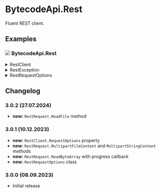 # BytecodeApi.Rest

Fluent REST client.

## Examples

### ![](http://bytecode77.com/public/vs/namespace.png) BytecodeApi.Rest

<details>
<summary>RestClient</summary>

The `RestClient` is an abstract class that provides fluent methods to query REST services.

```
public class MyService : RestClient
{
	public MyService(string baseUrl) : base(baseUrl)
	{
	}

	public async Task<User[]> GetUsers(string searchText)
	{
		return await Get($"{BaseUrl}/users")
			.QueryParameter("search", searchText)
			.ReadJson<User[]>();
	}
	public async Task UpdateUser(User user, bool activate)
	{
		await Post($"{BaseUrl}/users/update")
			.QueryParameter("activate", activate)
			.JsonContent(user)
			.ReadString();
	}
}
```

- The fluent call starts with `Get`, `Post`, `Put`, `Patch`, etc...
- The following calls apply optional parameters to the HTTP request:
  - `QueryParameter`
  - `StringContent`
  - `JsonContent`
  - `FormUrlEncodedContent`
  - `MultipartFileContent` and `MultipartStringContent`
- Finally, execute the REST request by calling either of the following:
  - `ReadString`
  - `ReadByteArray`
  - `ReadJson`

</details>

<details>
<summary>RestException</summary>

If a `RestClient` encounters an error, a `RestException` is thrown:

```
try
{
	MyService myService = new("http://api.exmample.com");
	User[] users = await myService.GetUsers();
}
catch (RestException ex)
{
	Console.WriteLine(ex.StatusCode);
	Console.WriteLine(ex.Content); // The HTML body
}
```

</details>

<details>
<summary>RestRequestOptions</summary>

Modify the properties in `RestClient.RequestOptions` to configure formats, etc. of REST request:

```
public class MyService : RestClient
{
	public MyService(string baseUrl) : base(baseUrl)
	{
		RequestOptions.QueryParameterDateTimeFormat = "dd.MM.yyyy HH:mm:ss";
		RequestOptions.QueryParameterDateOnlyFormat = "dd.MM.yyyy";
		RequestOptions.QueryParameterTimeOnlyFormat = "HH:mm:ss";
	}
}
```

The configured formats are used in `RestRequest.QueryParameter`.
</details>

## Changelog

### 3.0.2 (27.07.2024)

* **new:** `RestRequest.ReadFile` method

### 3.0.1 (10.12.2023)

* **new:** `RestClient.RequestOptions` property
* **new:** `RestRequest.MultipartFileContent` and `MultipartStringContent` methods
* **new:** `RestRequest.ReadByteArray` with progress callback
* **new:** `RestRequestOptions` class

### 3.0.0 (08.09.2023)

* Initial release